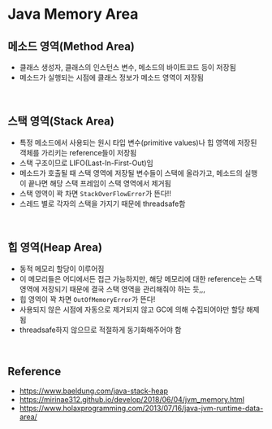 # Java Memory Area

## 메소드 영역(Method Area)
* 클래스 생성자, 클래스의 인스턴스 변수, 메소드의 바이트코드 등이 저장됨
* 메소드가 실행되는 시점에 클래스 정보가 메소드 영역이 저장됨

<br>

## 스택 영역(Stack Area)
* 특정 메소드에서 사용되는 원시 타입 변수(primitive values)나 힙 영역에 저장된 객체를 가리키는 reference들이 저장됨
* 스택 구조이므로 LIFO(Last-In-First-Out)임
* 메소드가 호출될 때 스택 영역에 저장될 변수들이 스택에 올라가고, 메소드의 실행이 끝나면 해당 스택 프레임이 스택 영역에서 제거됨
* 스택 영역이 꽉 차면 `StackOverFlowError`가 뜬다!!
* 스레드 별로 각자의 스택을 가지기 때문에 threadsafe함

<br>

## 힙 영역(Heap Area)
* 동적 메모리 할당이 이루어짐
* 이 메모리들은 어디에서든 접근 가능하지만, 해당 메모리에 대한 reference는 스택 영역에 저장되기 때문에 결국 스택 영역을 관리해줘야 하는 듯,,,
* 힙 영역이 꽉 차면 `OutOfMemoryError`가 뜬다!
* 사용되지 않은 시점에 자동으로 제거되지 않고 GC에 의해 수집되어야만 할당 해제됨
* threadsafe하지 않으므로 적절하게 동기화해주어야 함

<br>

## Reference
* <https://www.baeldung.com/java-stack-heap>
* <https://mirinae312.github.io/develop/2018/06/04/jvm_memory.html>
* <https://www.holaxprogramming.com/2013/07/16/java-jvm-runtime-data-area/>